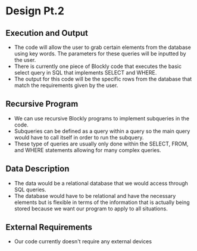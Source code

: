 # Design Pt.2

## Execution and Output
- The code will allow the user to grab certain elements from the database using key words. The parameters for these queries will be inputted by the user. 
- There is currently one piece of Blockly code that executes the basic select query in SQL that implements SELECT and WHERE.
- The output for this code will be the specific rows from the database that match the requirements given by the user.

## Recursive Program
- We can use recursive Blockly programs to implement subqueries in the code. 
- Subqueries can be defined as a query within a query so the main query would have to call itself in order to run the subquery.
- These type of queries are usually only done within the SELECT, FROM, and WHERE statements allowing for many complex queries.

## Data Description
- The data would be a relational database that we would access through SQL queries. 
- The database would have to be relational and have the necessary elements but is flexible in terms of the information that is actually being stored because we want our program to apply to all situations. 

## External Requirements
- Our code currently doesn't require any external devices